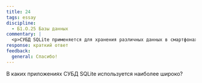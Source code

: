 ```yaml
---
title: 24
tags: essay
discipline:
  - Б1.О.25 Базы данных
commentary: |
  <p>СУБД SQLite применяется для хранения различных данных в смартфонах Android, iPhone.</p>
response: краткий ответ
feedback:
  general: Cпасибо!
---
```


В каких приложениях СУБД SQLite используется наиболее широко?